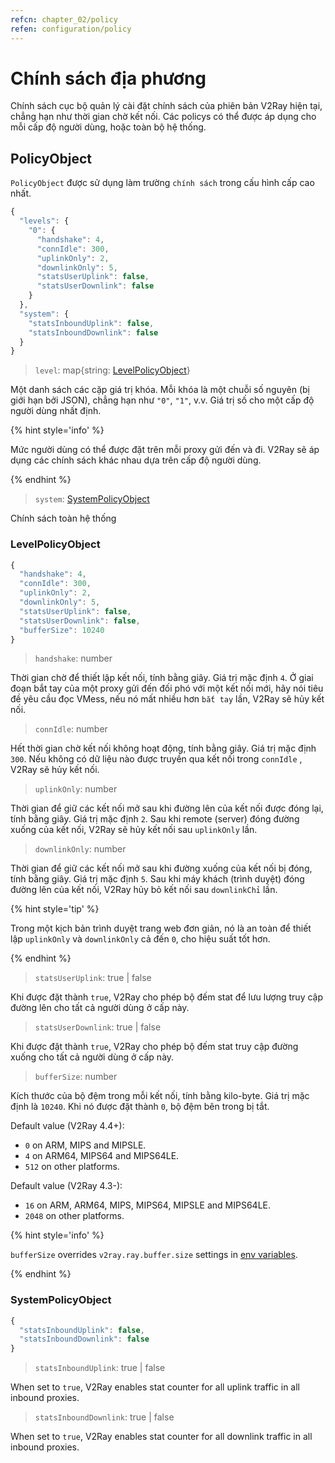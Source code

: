 ```yaml
---
refcn: chapter_02/policy
refen: configuration/policy
---
```

# Chính sách địa phương

Chính sách cục bộ quản lý cài đặt chính sách của phiên bản V2Ray hiện tại, chẳng hạn như thời gian chờ kết nối. Các policys có thể được áp dụng cho mỗi cấp độ người dùng, hoặc toàn bộ hệ thống.

## PolicyObject

`PolicyObject` được sử dụng làm trường `chính sách` trong cấu hình cấp cao nhất.

```javascript
{
  "levels": {
    "0": {
      "handshake": 4,
      "connIdle": 300,
      "uplinkOnly": 2,
      "downlinkOnly": 5,
      "statsUserUplink": false,
      "statsUserDownlink": false
    }
  },
  "system": {
    "statsInboundUplink": false,
    "statsInboundDownlink": false
  }
}
```

> `level`: map{string: [LevelPolicyObject](#levelpolicyobject)}

Một danh sách các cặp giá trị khóa. Mỗi khóa là một chuỗi số nguyên (bị giới hạn bởi JSON), chẳng hạn như `"0"`, `"1"`, v.v. Giá trị số cho một cấp độ người dùng nhất định.

{% hint style='info' %}

Mức người dùng có thể được đặt trên mỗi proxy gửi đến và đi. V2Ray sẽ áp dụng các chính sách khác nhau dựa trên cấp độ người dùng.

{% endhint %}

> `system`: [SystemPolicyObject](#systempolicyobject)

Chính sách toàn hệ thống

### LevelPolicyObject

```javascript
{
  "handshake": 4,
  "connIdle": 300,
  "uplinkOnly": 2,
  "downlinkOnly": 5,
  "statsUserUplink": false,
  "statsUserDownlink": false,
  "bufferSize": 10240
}
```

> `handshake`: number

Thời gian chờ để thiết lập kết nối, tính bằng giây. Giá trị mặc định `4`. Ở giai đoạn bắt tay của một proxy gửi đến đối phó với một kết nối mới, hãy nói tiêu đề yêu cầu đọc VMess, nếu nó mất nhiều hơn `bắt tay` lần, V2Ray sẽ hủy kết nối.

> `connIdle`: number

Hết thời gian chờ kết nối không hoạt động, tính bằng giây. Giá trị mặc định `300`. Nếu không có dữ liệu nào được truyền qua kết nối trong `connIdle` , V2Ray sẽ hủy kết nối.

> `uplinkOnly`: number

Thời gian để giữ các kết nối mở sau khi đường lên của kết nối được đóng lại, tính bằng giây. Giá trị mặc định `2`. Sau khi remote (server) đóng đường xuống của kết nối, V2Ray sẽ hủy kết nối sau `uplinkOnly` lần.

> `downlinkOnly`: number

Thời gian để giữ các kết nối mở sau khi đường xuống của kết nối bị đóng, tính bằng giây. Giá trị mặc định `5`. Sau khi máy khách (trình duyệt) đóng đường lên của kết nối, V2Ray hủy bỏ kết nối sau `downlinkChỉ` lần.

{% hint style='tip' %}

Trong một kịch bản trình duyệt trang web đơn giản, nó là an toàn để thiết lập `uplinkOnly` và `downlinkOnly` cả đến `0`, cho hiệu suất tốt hơn.

{% endhint %}

> `statsUserUplink`: true | false

Khi được đặt thành `true`, V2Ray cho phép bộ đếm stat để lưu lượng truy cập đường lên cho tất cả người dùng ở cấp này.

> `statsUserDownlink`: true | false

Khi được đặt thành `true`, V2Ray cho phép bộ đếm stat truy cập đường xuống cho tất cả người dùng ở cấp này.

> `bufferSize`: number

Kích thước của bộ đệm trong mỗi kết nối, tính bằng kilo-byte. Giá trị mặc định là `10240`. Khi nó được đặt thành `0`, bộ đệm bên trong bị tắt.

Default value (V2Ray 4.4+):

* `0` on ARM, MIPS and MIPSLE.
* `4` on ARM64, MIPS64 and MIPS64LE.
* `512` on other platforms.

Default value (V2Ray 4.3-):

* `16` on ARM, ARM64, MIPS, MIPS64, MIPSLE and MIPS64LE.
* `2048` on other platforms.

{% hint style='info' %}

`bufferSize` overrides `v2ray.ray.buffer.size` settings in [env variables](env.md#cache-size-per-connection).

{% endhint %}

### SystemPolicyObject

```javascript
{
  "statsInboundUplink": false,
  "statsInboundDownlink": false
}
```

> `statsInboundUplink`: true | false

When set to `true`, V2Ray enables stat counter for all uplink traffic in all inbound proxies.

> `statsInboundDownlink`: true | false

When set to `true`, V2Ray enables stat counter for all downlink traffic in all inbound proxies.